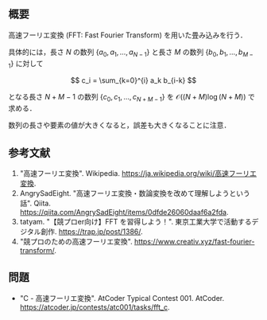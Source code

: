 ## 概要

高速フーリエ変換 (FFT: Fast Fourier Transform) を用いた畳み込みを行う．

具体的には，長さ $N$ の数列 $\lbrace a_0, a_1, \ldots, a_{N-1} \rbrace$ と長さ $M$ の数列 $\lbrace b_0, b_1, \ldots, b_{M-1} \rbrace$ に対して

$$
c_i = \sum_{k=0}^{i} a_k b_{i-k}
$$

となる長さ $N + M - 1$ の数列 $\lbrace c_0, c_1, \ldots, c_{N+M-1} \rbrace$ を $\mathcal{O}((N + M) \log (N + M))$ で求める．

数列の長さや要素の値が大きくなると，誤差も大きくなることに注意．


## 参考文献

1. "高速フーリエ変換". Wikipedia. <https://ja.wikipedia.org/wiki/高速フーリエ変換>.
1. AngrySadEight. "高速フーリエ変換・数論変換を改めて理解しようという話". Qiita. <https://qiita.com/AngrySadEight/items/0dfde26060daaf6a2fda>.
1. tatyam. "【競プロer向け】FFT を習得しよう！". 東京工業大学で活動するデジタル創作. <https://trap.jp/post/1386/>.
1. "競プロのための高速フーリエ変換". <https://www.creativ.xyz/fast-fourier-transform/>.


## 問題

- "C - 高速フーリエ変換". AtCoder Typical Contest 001. AtCoder. <https://atcoder.jp/contests/atc001/tasks/fft_c>.
